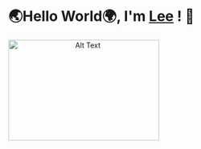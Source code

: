 # 🌏Hello World🌍, I'm [Lee](https://ludacris2g.github.io/) ! 🗿
<!-- Your markdown content above -->

<img src="https://64.media.tumblr.com/4c989428ba947bc4966e07e76d36bd28/118ec01107834a73-07/s1280x1920/fdb109b146e112c17776b4198d1fa61396b951e0.gifv" alt="Alt Text" style="width: 300px; height: 200px; text-align: center;">

<!-- Your markdown content below -->
